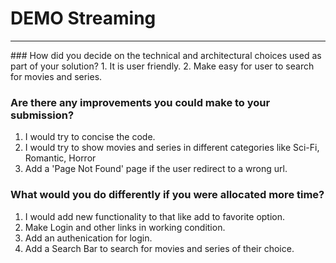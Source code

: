 # DEMO Streaming 
<hr>
### How did you decide on the technical and architectural choices used as part of your solution?
1. It is user friendly.
2. Make easy for user to search for movies and series.

### Are there any improvements you could make to your submission?
1. I would try to concise the code.
2. I would try to show movies and series in different categories like Sci-Fi, Romantic, Horror
3. Add a 'Page Not Found' page if the user redirect to a wrong url.

### What would you do differently if you were allocated more time?
1. I would add new functionality to that like add to favorite option.
2. Make Login and other links in working condition.
3. Add an authenication for login.
4. Add a Search Bar to search for movies and series of their choice.
